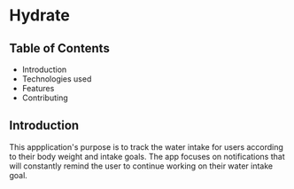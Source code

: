 # Hydrate

## Table of Contents
- Introduction
- Technologies used
- Features
- Contributing

## Introduction
This appplication's purpose is to track the water intake for users according to their body weight and intake goals.
The app focuses on notifications that will constantly remind the user to continue working on their water intake goal.

